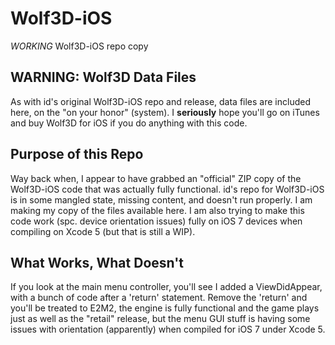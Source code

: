 Wolf3D-iOS
==========

*WORKING* Wolf3D-iOS repo copy

WARNING: Wolf3D Data Files
--------------------------

As with id's original Wolf3D-iOS repo and release, data files are included here, on the "on your honor" (system).  I **seriously** hope you'll go on iTunes and buy Wolf3D for iOS if you do anything with this code.

Purpose of this Repo
--------------------

Way back when, I appear to have grabbed an "official" ZIP copy of the Wolf3D-iOS code that was actually fully functional.  id's repo for Wolf3D-iOS is in some mangled state, missing content, and doesn't run properly.  I am making my copy of the files available here.  I am also trying to make this code work (spc. device orientation issues) fully on iOS 7 devices when compiling on Xcode 5 (but that is still a WIP).

What Works, What Doesn't
------------------------

If you look at the main menu controller, you'll see I added a ViewDidAppear, with a bunch of code after a 'return' statement.  Remove the 'return' and you'll be treated to E2M2, the engine is fully functional and the game plays just as well as the "retail" release, but the menu GUI stuff is having some issues with orientation (apparently) when compiled for iOS 7 under Xcode 5.
